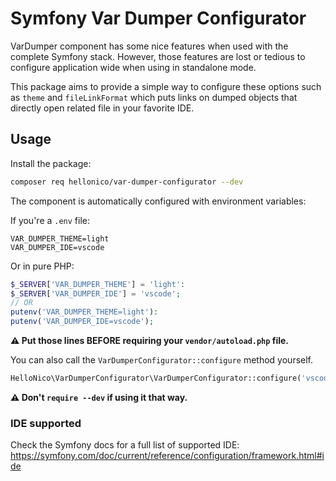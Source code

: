 # Symfony Var Dumper Configurator

VarDumper component has some nice features when used with the complete Symfony stack. However, those features are lost or tedious to configure application wide when using in standalone mode.

This package aims to provide a simple way to configure these options such as `theme` and `fileLinkFormat` which puts links on dumped objects that directly open related file in your favorite IDE.

## Usage

Install the package:

```bash
composer req hellonico/var-dumper-configurator --dev
```

The component is automatically configured with environment variables:

If you're a `.env` file:

```env
VAR_DUMPER_THEME=light
VAR_DUMPER_IDE=vscode
```

Or in pure PHP:

```php
$_SERVER['VAR_DUMPER_THEME'] = 'light':
$_SERVER['VAR_DUMPER_IDE'] = 'vscode';
// OR
putenv('VAR_DUMPER_THEME=light'):
putenv('VAR_DUMPER_IDE=vscode');
```

**⚠️ Put those lines BEFORE requiring your `vendor/autoload.php` file.**

You can also call the `VarDumperConfigurator::configure` method yourself.

```php
HelloNico\VarDumperConfigurator\VarDumperConfigurator::configure('vscode', 'light');
```

**⚠️ Don't `require --dev` if using it that way.**

### IDE supported

Check the Symfony docs for a full list of supported IDE: https://symfony.com/doc/current/reference/configuration/framework.html#ide
